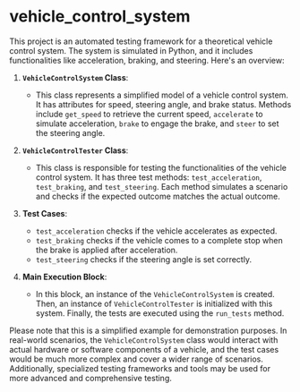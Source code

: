 # vehicle_control_system
This project is an automated testing framework for a theoretical vehicle control system. The system is simulated in Python, and it includes functionalities like acceleration, braking, and steering. Here's an overview:

1. **`VehicleControlSystem` Class**:
   - This class represents a simplified model of a vehicle control system. It has attributes for speed, steering angle, and brake status. Methods include `get_speed` to retrieve the current speed, `accelerate` to simulate acceleration, `brake` to engage the brake, and `steer` to set the steering angle.

2. **`VehicleControlTester` Class**:
   - This class is responsible for testing the functionalities of the vehicle control system. It has three test methods: `test_acceleration`, `test_braking`, and `test_steering`. Each method simulates a scenario and checks if the expected outcome matches the actual outcome.

3. **Test Cases**:
   - `test_acceleration` checks if the vehicle accelerates as expected.
   - `test_braking` checks if the vehicle comes to a complete stop when the brake is applied after acceleration.
   - `test_steering` checks if the steering angle is set correctly.

4. **Main Execution Block**:
   - In this block, an instance of the `VehicleControlSystem` is created. Then, an instance of `VehicleControlTester` is initialized with this system. Finally, the tests are executed using the `run_tests` method.

Please note that this is a simplified example for demonstration purposes. In real-world scenarios, the `VehicleControlSystem` class would interact with actual hardware or software components of a vehicle, and the test cases would be much more complex and cover a wider range of scenarios. Additionally, specialized testing frameworks and tools may be used for more advanced and comprehensive testing.

